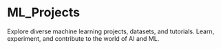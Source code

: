# ML_Projects
Explore diverse machine learning projects, datasets, and tutorials. Learn, experiment, and contribute to the world of AI and ML.
